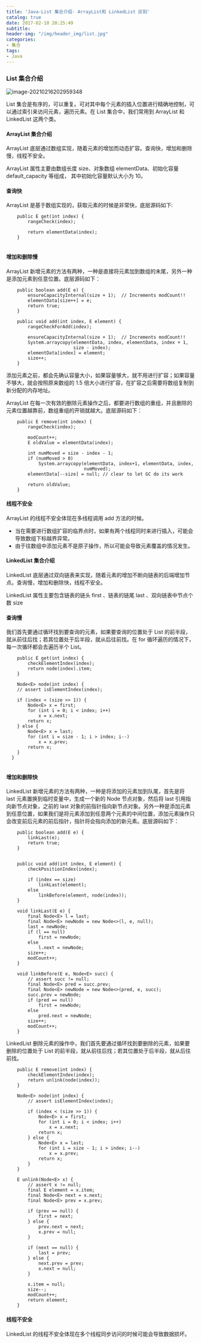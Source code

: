 ```yaml
---
title: 'Java-List 集合介绍- ArrayList和 LinkedList 区别'
catalog: true
date: 2017-02-10 20:25:49
subtitle:
header-img: "/img/header_img/list.jpg"
categories:
- 集合
tags:
- Java
---
```




### List 集合介绍

![image-20210216202959348](http://image.wangxiaohuan.com/blog/image/image-20210216202959348.png)

List 集合是有序的，可以重复。可对其中每个元素的插入位置进行精确地控制，可以通过索引来访问元素，遍历元素。在 List 集合中，我们常用到 ArrayList 和 LinkedList 这两个类。

#### ArrayList 集合介绍

ArrayList 底层通过数组实现，随着元素的增加而动态扩容。查询快，增加和删除慢，线程不安全。

ArrayList 属性主要由数组长度 size、对象数组 elementData、初始化容量 default_capacity 等组成， 其中初始化容量默认大小为 10。

#### 查询快

ArrayList 是基于数组实现的，获取元素的时候是非常快，底层源码如下:

```
    public E get(int index) {
        rangeCheck(index);

        return elementData(index);
    }
    
```

#### 增加和删除慢

ArrayList 新增元素的方法有两种，一种是直接将元素加到数组的末尾，另外一种是添加元素到任意位置。底层源码如下：

```
    public boolean add(E e) {
        ensureCapacityInternal(size + 1);  // Increments modCount!!
        elementData[size++] = e;
        return true;
    }
    
    public void add(int index, E element) {
        rangeCheckForAdd(index);

        ensureCapacityInternal(size + 1);  // Increments modCount!!
        System.arraycopy(elementData, index, elementData, index + 1,
                         size - index);
        elementData[index] = element;
        size++;
    }
```

添加元素之前，都会先确认容量大小，如果容量够大，就不用进行扩容；如果容量不够大，就会按照原来数组的 1.5 倍大小进行扩容，在扩容之后需要将数组复制到新分配的内存地址。

ArrayList 在每一次有效的删除元素操作之后，都要进行数组的重组，并且删除的元素位置越靠前，数组重组的开销就越大。底层源码如下：

```
    public E remove(int index) {
        rangeCheck(index);

        modCount++;
        E oldValue = elementData(index);

        int numMoved = size - index - 1;
        if (numMoved > 0)
            System.arraycopy(elementData, index+1, elementData, index,
                             numMoved);
        elementData[--size] = null; // clear to let GC do its work

        return oldValue;
    }
```

#### 线程不安全

ArrayList 的线程不安全体现在多线程调用 add 方法的时候。

- 当在需要进行数组扩容的临界点时，如果有两个线程同时来进行插入，可能会导致数组下标越界异常。
- 由于往数组中添加元素不是原子操作，所以可能会导致元素覆盖的情况发生。

#### LinkedList 集合介绍

LinkedList 底层通过双向链表来实现，随着元素的增加不断向链表的后端增加节点。查询慢，增加和删除快，线程不安全。

LinkedList 属性主要包含链表的链头 first 、链表的链尾 last 、双向链表中节点个数 size

#### 查询慢

我们首先要通过循环找到要查询的元素，如果要查询的位置处于 List 的前半段，就从前往后找；若其位置处于后半段，就从后往前找。在 for 循环遍历的情况下，每一次循环都会去遍历半个 List。

```
    public E get(int index) {
        checkElementIndex(index);
        return node(index).item;
    }
    
    Node<E> node(int index) {
    // assert isElementIndex(index);

    if (index < (size >> 1)) {
        Node<E> x = first;
        for (int i = 0; i < index; i++)
            x = x.next;
        return x;
    } else {
        Node<E> x = last;
        for (int i = size - 1; i > index; i--)
            x = x.prev;
        return x;
    }
  }
  
```

#### 增加和删除快

LinkedList 新增元素的方法有两种，一种是将添加的元素加到队尾，首先是将 last 元素置换到临时变量中，生成一个新的 Node 节点对象，然后将 last 引用指向新节点对象，之前的 last 对象的前指针指向新节点对象。另外一种是添加元素到任意位置，如果我们是将元素添加到任意两个元素的中间位置，添加元素操作只会改变前后元素的前后指针，指针将会指向添加的新元素。底层源码如下：

```
    public boolean add(E e) {
        linkLast(e);
        return true;
    }
    
    
    public void add(int index, E element) {
        checkPositionIndex(index);

        if (index == size)
            linkLast(element);
        else
            linkBefore(element, node(index));
    }
    
    void linkLast(E e) {
        final Node<E> l = last;
        final Node<E> newNode = new Node<>(l, e, null);
        last = newNode;
        if (l == null)
            first = newNode;
        else
            l.next = newNode;
        size++;
        modCount++;
    }
    
    void linkBefore(E e, Node<E> succ) {
        // assert succ != null;
        final Node<E> pred = succ.prev;
        final Node<E> newNode = new Node<>(pred, e, succ);
        succ.prev = newNode;
        if (pred == null)
            first = newNode;
        else
            pred.next = newNode;
        size++;
        modCount++;
    }    
```

LinkedList 删除元素的操作中，我们首先要通过循环找到要删除的元素，如果要删除的位置处于 List 的前半段，就从前往后找；若其位置处于后半段，就从后往前找。

```
    public E remove(int index) {
        checkElementIndex(index);
        return unlink(node(index));
    }
    
    Node<E> node(int index) {
        // assert isElementIndex(index);

        if (index < (size >> 1)) {
            Node<E> x = first;
            for (int i = 0; i < index; i++)
                x = x.next;
            return x;
        } else {
            Node<E> x = last;
            for (int i = size - 1; i > index; i--)
                x = x.prev;
            return x;
        }
    }    
    
    E unlink(Node<E> x) {
        // assert x != null;
        final E element = x.item;
        final Node<E> next = x.next;
        final Node<E> prev = x.prev;

        if (prev == null) {
            first = next;
        } else {
            prev.next = next;
            x.prev = null;
        }

        if (next == null) {
            last = prev;
        } else {
            next.prev = prev;
            x.next = null;
        }

        x.item = null;
        size--;
        modCount++;
        return element;
    }    
```

#### 线程不安全

LinkedList 的线程不安全体现在多个线程同步访问的时候可能会导致数据损坏。